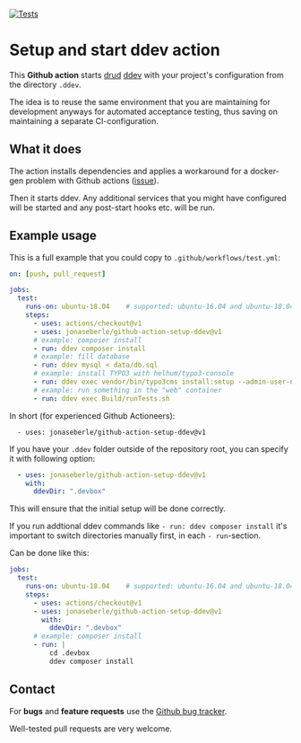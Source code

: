 [![Tests](https://github.com/jonaseberle/github-action-setup-ddev/workflows/tests/badge.svg?event=push)](https://github.com/jonaseberle/github-action-setup-ddev/actions)

# Setup and start ddev action

This **Github action** starts [drud](https://www.ddev.com/) [ddev](https://github.com/drud/ddev/) with your project's configuration from the directory `.ddev`.

The idea is to reuse the same environment that you are maintaining for development anyways for automated acceptance testing, thus saving on maintaining a separate CI-configuration.

## What it does

The action installs dependencies and applies a workaround for a docker-gen problem with Github actions ([issue](https://github.com/jwilder/docker-gen/issues/315)).

Then it starts ddev. Any additional services that you might have configured will be started and any post-start hooks etc. will be run.

## Example usage

This is a full example that you could copy to `.github/workflows/test.yml`: 
```yaml
on: [push, pull_request]

jobs:
  test:
    runs-on: ubuntu-18.04    # supported: ubuntu-16.04 and ubuntu-18.04
    steps:
      - uses: actions/checkout@v1
      - uses: jonaseberle/github-action-setup-ddev@v1
      # example: composer install
      - run: ddev composer install
      # example: fill database
      - run: ddev mysql < data/db.sql
      # example: install TYPO3 with helhum/typo3-console
      - run: ddev exec vendor/bin/typo3cms install:setup --admin-user-name=admin --admin-password=adminadmin --no-interaction
      # example: run something in the "web" container
      - run: ddev exec Build/runTests.sh
```
In short (for experienced Github Actioneers): 
```
  - uses: jonaseberle/github-action-setup-ddev@v1
```

If you have your `.ddev` folder outside of the repository root, you can specify it with following option:
```yaml
  - uses: jonaseberle/github-action-setup-ddev@v1
    with:
      ddevDir: ".devbox"
```

This will ensure that the initial setup will be done correctly. 

If you run addtional ddev commands like `- run: ddev composer install` it's important to switch directories manually first, in each `- run`-section.

Can be done like this:

```yaml
jobs:
  test:
    runs-on: ubuntu-18.04    # supported: ubuntu-16.04 and ubuntu-18.04
    steps:
      - uses: actions/checkout@v1
      - uses: jonaseberle/github-action-setup-ddev@v1
        with:
          ddevDir: ".devbox"
      # example: composer install
      - run: |
          cd .devbox
          ddev composer install
```

## Contact

For **bugs** and **feature requests** use the [Github bug tracker](https://github.com/jonaseberle/github-action-setup-ddev/issues).

Well-tested pull requests are very welcome.